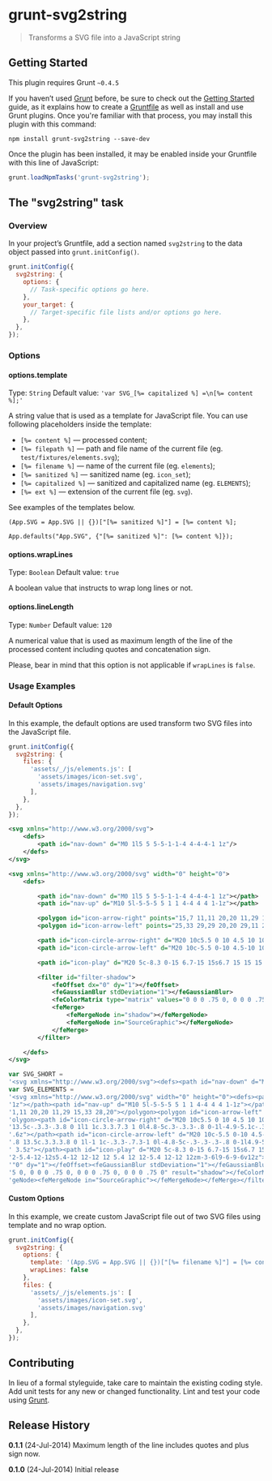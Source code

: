 # grunt-svg2string

> Transforms a SVG file into a JavaScript string

## Getting Started
This plugin requires Grunt `~0.4.5`

If you haven’t used [Grunt](http://gruntjs.com/) before, be sure to check out the [Getting Started](http://gruntjs.com/getting-started) guide, as it explains how to create a [Gruntfile](http://gruntjs.com/sample-gruntfile) as well as install and use Grunt plugins. Once you're familiar with that process, you may install this plugin with this command:

```shell
npm install grunt-svg2string --save-dev
```

Once the plugin has been installed, it may be enabled inside your Gruntfile with this line of JavaScript:

```js
grunt.loadNpmTasks('grunt-svg2string');
```

## The "svg2string" task

### Overview
In your project’s Gruntfile, add a section named `svg2string` to the data object passed into `grunt.initConfig()`.

```js
grunt.initConfig({
  svg2string: {
    options: {
      // Task-specific options go here.
    },
    your_target: {
      // Target-specific file lists and/or options go here.
    },
  },
});
```

### Options

#### options.template
Type: `String`
Default value: `'var SVG_[%= capitalized %] =\n[%= content %];'`

A string value that is used as a template for JavaScript file. You can use following placeholders inside the template:

* `[%= content %]` — processed content;
* `[%= filepath %]` — path and file name of the current file (eg. `test/fixtures/elements.svg`);
* `[%= filename %]` — name of the current file (eg. `elements`);
* `[%= sanitized %]` — sanitized name (eg. `icon_set`);
* `[%= capitalized %]` — sanitized and capitalized name (eg. `ELEMENTS`);
* `[%= ext %]` — extension of the current file (eg. `svg`).
 
See examples of the templates below.

```
(App.SVG = App.SVG || {})["[%= sanitized %]"] = [%= content %];
```

```
App.defaults("App.SVG", {"[%= sanitized %]": [%= content %]});
```

#### options.wrapLines
Type: `Boolean`
Default value: `true`

A boolean value that instructs to wrap long lines or not.

#### options.lineLength
Type: `Number`
Default value: `120`

A numerical value that is used as maximum length of the line of the processed content including quotes and concatenation sign.

Please, bear in mind that this option is not applicable if `wrapLines` is `false`.

### Usage Examples

#### Default Options
In this example, the default options are used transform two SVG files into the JavaScript file.

```js
grunt.initConfig({
  svg2string: {
    files: {
      'assets/_/js/elements.js': [
        'assets/images/icon-set.svg',
        'assets/images/navigation.svg'
      ],
    },
  },
});
```

```xml
<svg xmlns="http://www.w3.org/2000/svg">
    <defs>
        <path id="nav-down" d="M0 1l5 5 5-5-1-1-4 4-4-4-1 1z"/>
    </defs>
</svg>
```

```xml
<svg xmlns="http://www.w3.org/2000/svg" width="0" height="0">
    <defs>

        <path id="nav-down" d="M0 1l5 5 5-5-1-1-4 4-4-4-1 1z"></path>
        <path id="nav-up" d="M10 5l-5-5-5 5 1 1 4-4 4 4 1-1z"></path>

        <polygon id="icon-arrow-right" points="15,7 11,11 20,20 11,29 15,33 28,20"></polygon>
        <polygon id="icon-arrow-left" points="25,33 29,29 20,20 29,11 25,7 12,20"></polygon>

        <path id="icon-circle-arrow-right" d="M20 10c5.5 0 10 4.5 10 10s-4.5 10-10 10-10-4.5-10-10 4.5-10 10-10zm-2.8 13.5c-.3.3-.3.8 0 1l1 1c.3.3.7.3 1 0l4.8-5c.3-.3.3-.8 0-1l-4.9-5.1c-.3-.3-.7-.3-1 0l-1 1c-.3.3-.3.8 0 1l3.4 3.5-3.3 3.6z"></path>
        <path id="icon-circle-arrow-left" d="M20 10c-5.5 0-10 4.5-10 10s4.5 10 10 10 10-4.5 10-10-4.5-10-10-10zm2.8 13.5c.3.3.3.8 0 1l-1 1c-.3.3-.7.3-1 0l-4.8-5c-.3-.3-.3-.8 0-1l4.9-5.1c.3-.3.7-.3 1 0l1 1c.3.3.3.8 0 1l-3.4 3.6 3.3 3.5z"></path>

        <path id="icon-play" d="M20 5c-8.3 0-15 6.7-15 15s6.7 15 15 15 15-6.7 15-15-6.7-15-15-15zm0 27c-6.6 0-12-5.4-12-12s5.4-12 12-12 12 5.4 12 12-5.4 12-12 12zm-3-6l9-6-9-6v12z"></path>

        <filter id="filter-shadow">
            <feOffset dx="0" dy="1"></feOffset>
            <feGaussianBlur stdDeviation="1"></feGaussianBlur>
            <feColorMatrix type="matrix" values="0 0 0 .75 0, 0 0 0 .75 0, 0 0 0 .75 0, 0 0 0 .75 0" result="shadow"></feColorMatrix>
            <feMerge>
                <feMergeNode in="shadow"></feMergeNode>
                <feMergeNode in="SourceGraphic"></feMergeNode>
            </feMerge>
        </filter>

    </defs>
</svg>
```


```js
var SVG_SHORT =
'<svg xmlns="http://www.w3.org/2000/svg"><defs><path id="nav-down" d="M0 1l5 5 5-5-1-1-4 4-4-4-1 1z"/></defs></svg>';
var SVG_ELEMENTS =
'<svg xmlns="http://www.w3.org/2000/svg" width="0" height="0"><defs><path id="nav-down" d="M0 1l5 5 5-5-1-1-4 4-4-4-1 '+
'1z"></path><path id="nav-up" d="M10 5l-5-5-5 5 1 1 4-4 4 4 1-1z"></path><polygon id="icon-arrow-right" points="15,7 1'+
'1,11 20,20 11,29 15,33 28,20"></polygon><polygon id="icon-arrow-left" points="25,33 29,29 20,20 29,11 25,7 12,20"></p'+
'olygon><path id="icon-circle-arrow-right" d="M20 10c5.5 0 10 4.5 10 10s-4.5 10-10 10-10-4.5-10-10 4.5-10 10-10zm-2.8 '+
'13.5c-.3.3-.3.8 0 1l1 1c.3.3.7.3 1 0l4.8-5c.3-.3.3-.8 0-1l-4.9-5.1c-.3-.3-.7-.3-1 0l-1 1c-.3.3-.3.8 0 1l3.4 3.5-3.3 3'+
'.6z"></path><path id="icon-circle-arrow-left" d="M20 10c-5.5 0-10 4.5-10 10s4.5 10 10 10 10-4.5 10-10-4.5-10-10-10zm2'+
'.8 13.5c.3.3.3.8 0 1l-1 1c-.3.3-.7.3-1 0l-4.8-5c-.3-.3-.3-.8 0-1l4.9-5.1c.3-.3.7-.3 1 0l1 1c.3.3.3.8 0 1l-3.4 3.6 3.3'+
' 3.5z"></path><path id="icon-play" d="M20 5c-8.3 0-15 6.7-15 15s6.7 15 15 15 15-6.7 15-15-6.7-15-15-15zm0 27c-6.6 0-1'+
'2-5.4-12-12s5.4-12 12-12 12 5.4 12 12-5.4 12-12 12zm-3-6l9-6-9-6v12z"></path><filter id="filter-shadow"><feOffset dx='+
'"0" dy="1"></feOffset><feGaussianBlur stdDeviation="1"></feGaussianBlur><feColorMatrix type="matrix" values="0 0 0 .7'+
'5 0, 0 0 0 .75 0, 0 0 0 .75 0, 0 0 0 .75 0" result="shadow"></feColorMatrix><feMerge><feMergeNode in="shadow"></feMer'+
'geNode><feMergeNode in="SourceGraphic"></feMergeNode></feMerge></filter></defs></svg>';
```



#### Custom Options
In this example, we create custom JavaScript file out of two SVG files using template and no wrap option.

```js
grunt.initConfig({
  svg2string: {
    options: {
      template: '(App.SVG = App.SVG || {})["[%= filename %]"] = [%= content %];',
      wrapLines: false
    },
    files: {
      'assets/_/js/elements.js': [
        'assets/images/icon-set.svg',
        'assets/images/navigation.svg'
      ],
    },
  },
});
```

## Contributing
In lieu of a formal styleguide, take care to maintain the existing coding style. Add unit tests for any new or changed functionality. Lint and test your code using [Grunt](http://gruntjs.com/).

## Release History
**0.1.1** (24-Jul-2014) Maximum length of the line includes quotes and plus sign now.

**0.1.0** (24-Jul-2014) Initial release
